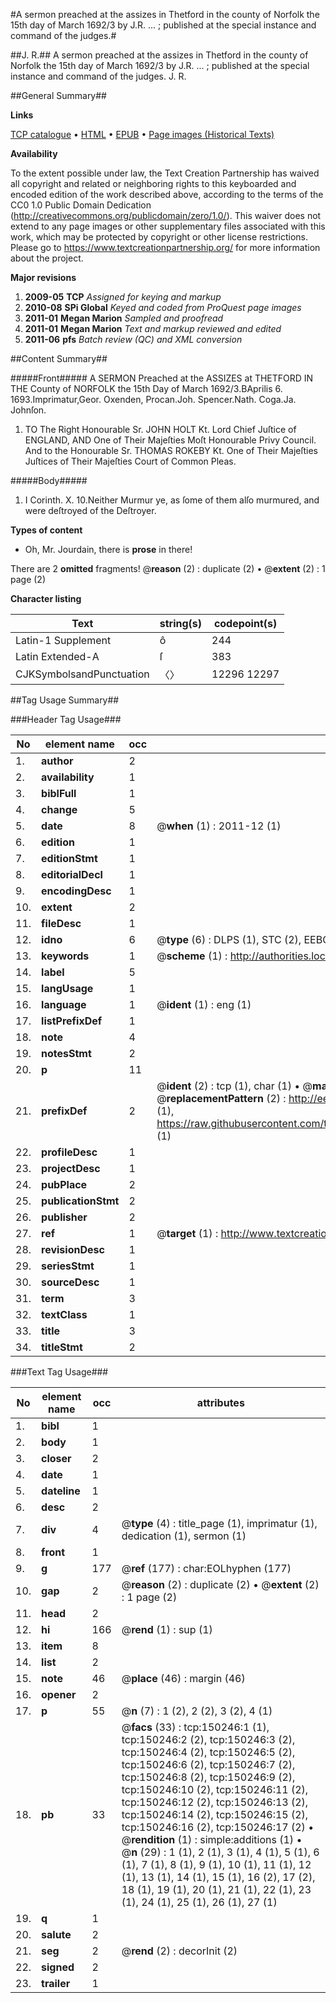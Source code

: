 #A sermon preached at the assizes in Thetford in the county of Norfolk the 15th day of March 1692/3 by J.R. ... ; published at the special instance and command of the judges.#

##J. R.##
A sermon preached at the assizes in Thetford in the county of Norfolk the 15th day of March 1692/3 by J.R. ... ; published at the special instance and command of the judges.
J. R.

##General Summary##

**Links**

[TCP catalogue](http://www.ota.ox.ac.uk/tcp/)  • 
[HTML](http://tei.it.ox.ac.uk/tcp/Texts-HTML/free/A92/A92132.html)  • 
[EPUB](http://tei.it.ox.ac.uk/tcp/Texts-EPUB/free/A92/A92132.epub) • 
[Page images (Historical Texts)](https://historicaltexts.jisc.ac.uk/eebo-36282353e)

**Availability**

To the extent possible under law, the Text Creation Partnership has waived all copyright and related or neighboring rights to this keyboarded and encoded edition of the work described above, according to the terms of the CC0 1.0 Public Domain Dedication (http://creativecommons.org/publicdomain/zero/1.0/). This waiver does not extend to any page images or other supplementary files associated with this work, which may be protected by copyright or other license restrictions. Please go to https://www.textcreationpartnership.org/ for more information about the project.

**Major revisions**

1. __2009-05__ __TCP__ *Assigned for keying and markup*
1. __2010-08__ __SPi Global__ *Keyed and coded from ProQuest page images*
1. __2011-01__ __Megan Marion__ *Sampled and proofread*
1. __2011-01__ __Megan Marion__ *Text and markup reviewed and edited*
1. __2011-06__ __pfs__ *Batch review (QC) and XML conversion*

##Content Summary##

#####Front#####
A SERMON Preached at the ASSIZES at THETFORD IN THE County of NORFOLK the 15th Day of March 1692/3.BAprilis 6. 1693.Imprimatur,Geor. Oxenden, Procan.Joh. Spencer.Nath. Coga.Ja. Johnſon.
1. TO The Right Honourable Sr. JOHN HOLT Kt. Lord Chief Juſtice of ENGLAND, AND One of Their Majeſties Moſt Honourable Privy Council. And to the Honourable Sr. THOMAS ROKEBY Kt. One of Their Majeſties Juſtices of Their Majeſties Court of Common Pleas.

#####Body#####

1. I Corinth. X. 10.Neither Murmur ye, as ſome of them alſo murmured, and were deſtroyed of the Deſtroyer.

**Types of content**

  * Oh, Mr. Jourdain, there is **prose** in there!

There are 2 **omitted** fragments! 
 @__reason__ (2) : duplicate (2)  •  @__extent__ (2) : 1 page (2)

**Character listing**


|Text|string(s)|codepoint(s)|
|---|---|---|
|Latin-1 Supplement|ô|244|
|Latin Extended-A|ſ|383|
|CJKSymbolsandPunctuation|〈〉|12296 12297|

##Tag Usage Summary##

###Header Tag Usage###

|No|element name|occ|attributes|
|---|---|---|---|
|1.|__author__|2||
|2.|__availability__|1||
|3.|__biblFull__|1||
|4.|__change__|5||
|5.|__date__|8| @__when__ (1) : 2011-12 (1)|
|6.|__edition__|1||
|7.|__editionStmt__|1||
|8.|__editorialDecl__|1||
|9.|__encodingDesc__|1||
|10.|__extent__|2||
|11.|__fileDesc__|1||
|12.|__idno__|6| @__type__ (6) : DLPS (1), STC (2), EEBO-CITATION (1), OCLC (1), VID (1)|
|13.|__keywords__|1| @__scheme__ (1) : http://authorities.loc.gov/ (1)|
|14.|__label__|5||
|15.|__langUsage__|1||
|16.|__language__|1| @__ident__ (1) : eng (1)|
|17.|__listPrefixDef__|1||
|18.|__note__|4||
|19.|__notesStmt__|2||
|20.|__p__|11||
|21.|__prefixDef__|2| @__ident__ (2) : tcp (1), char (1)  •  @__matchPattern__ (2) : ([0-9\-]+):([0-9IVX]+) (1), (.+) (1)  •  @__replacementPattern__ (2) : http://eebo.chadwyck.com/downloadtiff?vid=$1&page=$2 (1), https://raw.githubusercontent.com/textcreationpartnership/Texts/master/tcpchars.xml#$1 (1)|
|22.|__profileDesc__|1||
|23.|__projectDesc__|1||
|24.|__pubPlace__|2||
|25.|__publicationStmt__|2||
|26.|__publisher__|2||
|27.|__ref__|1| @__target__ (1) : http://www.textcreationpartnership.org/docs/. (1)|
|28.|__revisionDesc__|1||
|29.|__seriesStmt__|1||
|30.|__sourceDesc__|1||
|31.|__term__|3||
|32.|__textClass__|1||
|33.|__title__|3||
|34.|__titleStmt__|2||


###Text Tag Usage###

|No|element name|occ|attributes|
|---|---|---|---|
|1.|__bibl__|1||
|2.|__body__|1||
|3.|__closer__|2||
|4.|__date__|1||
|5.|__dateline__|1||
|6.|__desc__|2||
|7.|__div__|4| @__type__ (4) : title_page (1), imprimatur (1), dedication (1), sermon (1)|
|8.|__front__|1||
|9.|__g__|177| @__ref__ (177) : char:EOLhyphen (177)|
|10.|__gap__|2| @__reason__ (2) : duplicate (2)  •  @__extent__ (2) : 1 page (2)|
|11.|__head__|2||
|12.|__hi__|166| @__rend__ (1) : sup (1)|
|13.|__item__|8||
|14.|__list__|2||
|15.|__note__|46| @__place__ (46) : margin (46)|
|16.|__opener__|2||
|17.|__p__|55| @__n__ (7) : 1 (2), 2 (2), 3 (2), 4 (1)|
|18.|__pb__|33| @__facs__ (33) : tcp:150246:1 (1), tcp:150246:2 (2), tcp:150246:3 (2), tcp:150246:4 (2), tcp:150246:5 (2), tcp:150246:6 (2), tcp:150246:7 (2), tcp:150246:8 (2), tcp:150246:9 (2), tcp:150246:10 (2), tcp:150246:11 (2), tcp:150246:12 (2), tcp:150246:13 (2), tcp:150246:14 (2), tcp:150246:15 (2), tcp:150246:16 (2), tcp:150246:17 (2)  •  @__rendition__ (1) : simple:additions (1)  •  @__n__ (29) : 1 (1), 2 (1), 3 (1), 4 (1), 5 (1), 6 (1), 7 (1), 8 (1), 9 (1), 10 (1), 11 (1), 12 (1), 13 (1), 14 (1), 15 (1), 16 (2), 17 (2), 18 (1), 19 (1), 20 (1), 21 (1), 22 (1), 23 (1), 24 (1), 25 (1), 26 (1), 27 (1)|
|19.|__q__|1||
|20.|__salute__|2||
|21.|__seg__|2| @__rend__ (2) : decorInit (2)|
|22.|__signed__|2||
|23.|__trailer__|1||
